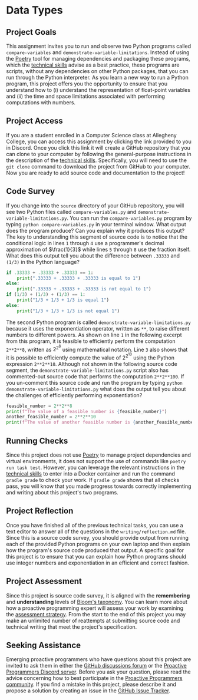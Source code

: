 # Data Types

## Project Goals

This assignment invites you to run and observe two Python programs called
`compare-variables` and `demonstrate-variable-limitations`. Instead of using the
[Poetry](https://python-poetry.org/) tool for managing dependencies and
packaging these programs, which the [technical
skills](/proactive-skills/introduction-proactive-skills/) advise as a best
practice, these programs are scripts, without any dependencies on other Python
packages, that you can run through the Python interpreter. As you learn a new
way to run a Python program, this project offers you the opportunity to ensure
that you understand how to (i) understand the representation of float-point
variables and (ii) the time and space limitations associated with performing
computations with numbers.

## Project Access

If you are a student enrolled in a Computer Science class at Allegheny College,
you can access this assignment by clicking the link provided to you in Discord.
Once you click this link it will create a GitHub repository that you can clone
to your computer by following the general-purpose instructions in the
description of the [technical
skills](/proactive-skills/introduction-proactive-skills/). Specifically, you
will need to use the `git clone` command to download the project from GitHub to
your computer. Now you are ready to add source code and documentation to the
project!

## Code Survey

If you change into the `source` directory of your GitHub repository, you will
see two Python files called `compare-variables.py` and
`demonstrate-variable-limitations.py`. You can run the `compare-variables.py`
program by typing `python compare-variables.py` in your terminal window. What
output does the program produce? Can you explain why it produces this output?
The key to understanding this segment of source code is to notice that the
conditional logic in lines `1` through `4` use a programmer's decimal
approximation of $\frac{1}{3}$ while lines `5` through `8` use the fraction
itself.  What does this output tell you about the difference between `.33333`
and `(1/3)` in the Python language?

```python linenums="1"
if .33333 + .33333 + .33333 == 1:
    print(".33333 + .33333 + .33333 is equal to 1")
else:
    print(".33333 + .33333 + .33333 is not equal to 1")
if (1/3) + (1/3) + (1/3) == 1:
    print("1/3 + 1/3 + 1/3 is equal 1")
else:
    print("1/3 + 1/3 + 1/3 is not equal 1")
```

The second Python program is called `demonstrate-variable-limitations.py`
because it uses the exponentiation operator, written as `**`, to raise different
numbers to different powers. As shown on line `1` in the following excerpt from
this program, it is feasible to efficiently perform the computation `2**2**8`,
written as $2^{2^8}$ using mathematical notation. Line `3` also shows that it is
possible to efficiently compute the value of $2^{2^{10}}$ using the Python
expression `2**2**10`. Although not shown in the following source code segment,
the `demonstrate-variable-limitations.py` script also has commented-out source
code that performs the computation `2**2**100`. If you un-comment this source
code and run the program by typing `python demonstrate-variable-limitations.py` what
does the output tell you about the challenges of efficiently performing
exponentiation?

```python linenums="1"
feasible_number = 2**2**8
print(f"The value of a feasible number is {feasible_number}")
another_feasible_number = 2**2**10
print(f"The value of another feasible number is {another_feasible_number}")
```

## Running Checks

Since this project does not use [Poetry](https://python-poetry.org/) to manage
project dependencies and virtual environments, it does not support the use of
commands like `poetry run task test`. However, you can leverage the relevant
instructions in the [technical
skills](/proactive-skills/introduction-proactive-skills/) to enter into a Docker
container and run the command `gradle grade` to check your work. If `gradle
grade` shows that all checks pass, you will know that you made progress towards
correctly implementing and writing about this project's two programs.

## Project Reflection

Once you have finished all of the previous technical tasks, you can use a text
editor to answer all of the questions in the `writing/reflection.md` file. Since
this is a source code survey, you should provide output from running each of the
provided Python programs on your own laptop and then explain how the program's
source code produced that output. A specific goal for this project is to ensure
that you can explain how Python programs should use integer numbers and
exponentiation in an efficient and correct fashion.

## Project Assessment

Since this project is source code survey, it is aligned with the **remembering**
and **understanding** levels of [Bloom's
taxonomy](proactive-learning/blooms-taxonomy/). You can learn more about how a
proactive programming expert will assess your work by examining the [assessment
strategy](/proactive-learning/assessment-strategy/). From the start to the end
of this project you may make an unlimited number of reattempts at submitting
source code and technical writing that meet the project's specification.

## Seeking Assistance

Emerging proactive programmers who have questions about this project are invited
to ask them in either the [GitHub discussions
forum](https://github.com/ProactiveProgrammers/www.proactiveprogrammers.com/discussions)
or the [Proactive Programmers Discord server](https://discord.gg/kjah8MFYbR).
Before you ask your question, please read the advice concerning how to best
participate in the [Proactive Programmers
community](https://proactiveprogrammers.com/proactive-community/community-connections/).
If you find a mistake in this project, please describe it and propose a solution
by creating an issue in the [GitHub Issue
Tracker](https://github.com/ProactiveProgrammers/www.proactiveprogrammers.com/issues).
